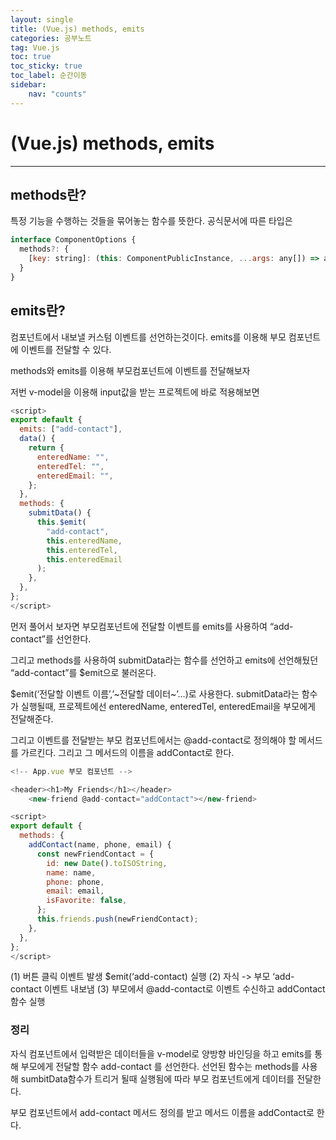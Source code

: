 ```yaml
---
layout: single
title: (Vue.js) methods, emits
categories: 공부노트
tag: Vue.js
toc: true
toc_sticky: true
toc_label: 순간이동
sidebar:
    nav: "counts"
---
```


# (Vue.js) methods, emits

- - -

## methods란?

특정 기능을 수행하는 것들을 묶어놓는 함수를 뜻한다.
공식문서에 따른 타입은
```javascript
interface ComponentOptions {
  methods?: {
    [key: string]: (this: ComponentPublicInstance, ...args: any[]) => any
  }
}
```

## emits란?

컴포넌트에서 내보낼 커스텀 이벤트를 선언하는것이다.
emits를 이용해 부모 컴포넌트에 이벤트를 전달할 수 있다.

methods와 emits를 이용해 부모컴포넌트에 이벤트를 전달해보자

저번 v-model을 이용해 input값을 받는 프로젝트에 바로 적용해보면

```javascript
<script>
export default {
  emits: ["add-contact"],
  data() {
    return {
      enteredName: "",
      enteredTel: "",
      enteredEmail: "",
    };
  },
  methods: {
    submitData() {
      this.$emit(
        "add-contact",
        this.enteredName,
        this.enteredTel,
        this.enteredEmail
      );
    },
  },
};
</script>
```

먼저 풀어서 보자면 부모컴포넌트에 전달할 이벤트를 emits를 사용하여 “add-contact”를 선언한다.

그리고 methods를 사용하여 submitData라는 함수를 선언하고 emits에 선언해뒀던 “add-contact”를 $emit으로 불러온다.

$emit(‘전달할 이벤트 이름’,’~전달할 데이터~’…)로 사용한다.
submitData라는 함수가 실행될때, 프로젝트에선 enteredName, enteredTel, enteredEmail을 부모에게 전달해준다.

그리고 이벤트를 전달받는 부모 컴포넌트에서는
@add-contact로 정의해야 할 메서드를 가르킨다.
그리고 그 메서드의 이름을 addContact로 한다.
```javascript
<!-- App.vue 부모 컴포넌트 -->

<header><h1>My Friends</h1></header>
    <new-friend @add-contact="addContact"></new-friend>
```
```javascript
<script>
export default {
  methods: {
    addContact(name, phone, email) {
      const newFriendContact = {
        id: new Date().toISOString,
        name: name,
        phone: phone,
        email: email,
        isFavorite: false,
      };
      this.friends.push(newFriendContact);
    },
  },
};
</script>

```
(1) 버튼 클릭 이벤트 발생 $emit(‘add-contact) 실행
(2) 자식 -> 부모 ‘add-contact 이벤트 내보냄
(3) 부모에서 @add-contact로 이벤트 수신하고 addContact 함수 실행

### 정리
자식 컴포넌트에서 입력받은 데이터들을 v-model로 양방향 바인딩을 하고 emits를 통해 부모에게 전달할 함수 add-contact 를 선언한다. 선언된 함수는 methods를 사용해 sumbitData함수가 트리거 될때 실행됨에 따라 부모 컴포넌트에게 데이터를 전달한다.

부모 컴포넌트에서 add-contact 메서드 정의를 받고 메서드 이름을 addContact로 한다.

